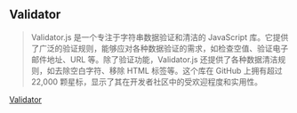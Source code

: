 ## Validator

> Validator.js 是一个专注于字符串数据验证和清洁的 JavaScript 库。它提供了广泛的验证规则，能够应对各种数据验证的需求，如检查空值、验证电子邮件地址、URL 等。除了验证功能，Validator.js 还提供了各种数据清洁规则，如去除空白字符、移除 HTML 标签等。这个库在 GitHub 上拥有超过 22,000 颗星标，显示了其在开发者社区中的受欢迎程度和实用性。

[Validator](https://www.npmjs.com/package/validator)
